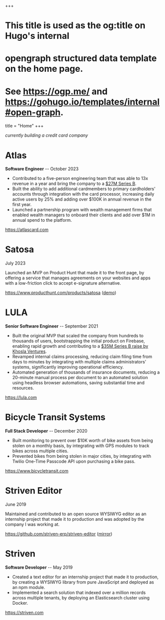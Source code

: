 +++
# This title is used as the og:title on Hugo's internal
# opengraph structured data template on the home page.
# See https://ogp.me/ and https://gohugo.io/templates/internal#open-graph.
title = "Home"
+++

*currently building a credit card company*

# Atlas

**Software Engineer** -- October 2023

- Contributed to a five-person engineering team that was able to 13x revenue in a year and bring the company to a [$27M Series B](https://www.prnewswire.com/news-releases/atlas-card-raises-fresh-capital-and-announces-major-company-milestones-302328649.html).
- Built the ability to add additional cardmembers to primary cardholders' accounts through integration with the card processor, increasing daily active users by 25% and adding over $100K in annual revenue in the first year.
- Launched a partnership program with wealth management firms that enabled wealth managers to onboard their clients and add over $1M in annual spend to the platform.

https://atlascard.com

# Satosa

July 2023

Launched an MVP on Product Hunt that made it to the front page, by offering a service that manages agreements on your websites and apps with a low-friction click to accept e-signature alternative.

https://www.producthunt.com/products/satosa ([demo](https://youtu.be/IpOJEfsZC9Q))

# LULA

**Senior Software Engineer** -- September 2021

- Built the original MVP that scaled the company from hundreds to thousands of users, bootstrapping the initial product on Firebase, enabling rapid growth and contributing to a [$35M Series B raise by Khosla Ventures](https://techcrunch.com/2023/08/03/meet-lula-a-startup-that-aims-to-be-the-stripe-for-insurance-and-just-raised-35-5m).
- Revamped internal claims processing, reducing claim filing time from days to minutes by integrating with multiple claims administrators’ systems, significantly improving operational efficiency.
- Automated generation of thousands of insurance documents, reducing a 20-minute manual process per document to an automated solution using headless browser automations, saving substantial time and resources.

https://lula.com

# Bicycle Transit Systems

**Full Stack Developer** -- December 2020

- Built monitoring to prevent over $10K worth of bike assets from being stolen on a monthly basis, by integrating with GPS modules to track bikes across multiple cities.
- Prevented bikes from being stolen in major cities, by integrating with Twilio One-Time Passcode API upon purchasing a bike pass.

https://www.bicycletransit.com

# Striven Editor

June 2019

Maintained and contributed to an open source WYSIWYG editor as an internship project that made it to production and was adopted by the company I was working at.

https://github.com/striven-erp/striven-editor ([mirror](https://github.com/unitehenry/striven-editor))

# Striven

**Software Developer** -- May 2019

- Created a text editor for an internship project that made it to production, by creating a WYSIWYG library from pure JavaScript and deployed as an npm module.
- Implemented a search solution that indexed over a million records across multiple tenants, by deploying an Elasticsearch cluster using Docker.

https://striven.com
